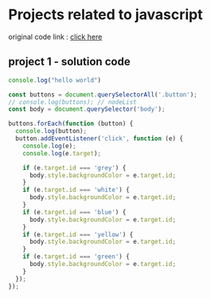 # Projects related to javascript
original code link :
 [click here](https://stackblitz.com/edit/dom-project-chaiaurcode-zrlq8wdx?file=1-colorChanger%2Fchaiaurcode.js,1-colorChanger%2Findex.html,2-BMICalculator%2Fchaiaurcode.js)
## project 1 - solution code

``` javascript 
console.log("hello world")

const buttons = document.querySelectorAll('.button');
// console.log(buttons); // nodeList
const body = document.querySelector('body');

buttons.forEach(function (button) {
  console.log(button);
  button.addEventListener('click', function (e) {
    console.log(e);
    console.log(e.target);

    if (e.target.id === 'grey') {
      body.style.backgroundColor = e.target.id;
    }
    if (e.target.id === 'white') {
      body.style.backgroundColor = e.target.id;
    }
    if (e.target.id === 'blue') {
      body.style.backgroundColor = e.target.id;
    }
    if (e.target.id === 'yellow') {
      body.style.backgroundColor = e.target.id;
    }
    if (e.target.id === 'green') {
      body.style.backgroundColor = e.target.id;
    }
  });
});

```
